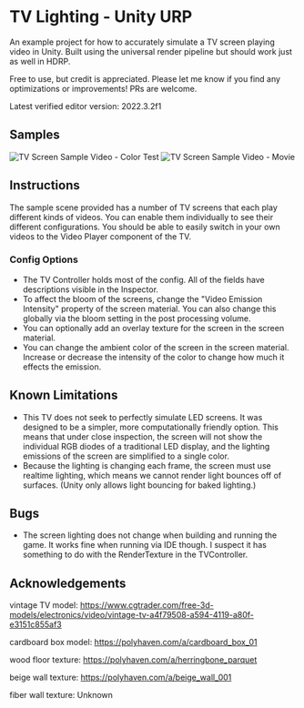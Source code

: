 # TV Lighting - Unity URP

An example project for how to accurately simulate a TV screen playing video in Unity. Built using the universal render pipeline but should work just as well in HDRP.

Free to use, but credit is appreciated. Please let me know if you find any optimizations or improvements! PRs are welcome.

Latest verified editor version: 2022.3.2f1

## Samples
![TV Screen Sample Video - Color Test](/Samples/sample-vid-ct.gif)
![TV Screen Sample Video - Movie](/Samples/sample-vid-movie.gif)


## Instructions
The sample scene provided has a number of TV screens that each play different kinds of videos. You can enable them individually to see their different configurations. You should be able to easily switch in your own videos to the Video Player component of the TV.

### Config Options
- The TV Controller holds most of the config. All of the fields have descriptions visible in the Inspector.
- To affect the bloom of the screens, change the "Video Emission Intensity" property of the screen material. You can also change this globally via the bloom setting in the post processing volume.
- You can optionally add an overlay texture for the screen in the screen material.
- You can change the ambient color of the screen in the screen material. Increase or decrease the intensity of the color to change how much it effects the emission.

## Known Limitations
- This TV does not seek to perfectly simulate LED screens. It was designed to be a simpler, more computationally friendly option. This means that under close inspection, the screen will not show the individual RGB diodes of a traditional LED display, and the lighting emissions of the screen are simplified to a single color.
- Because the lighting is changing each frame, the screen must use realtime lighting, which means we cannot render light bounces off of surfaces. (Unity only allows light bouncing for baked lighting.)

## Bugs
- The screen lighting does not change when building and running the game. It works fine when running via IDE though. I suspect it has something to do with the RenderTexture in the TVController.


## Acknowledgements
vintage TV model: https://www.cgtrader.com/free-3d-models/electronics/video/vintage-tv-a4f79508-a594-4119-a80f-e3151c855af3

cardboard box model: https://polyhaven.com/a/cardboard_box_01

wood floor texture: https://polyhaven.com/a/herringbone_parquet

beige wall texture: https://polyhaven.com/a/beige_wall_001

fiber wall texture: Unknown
